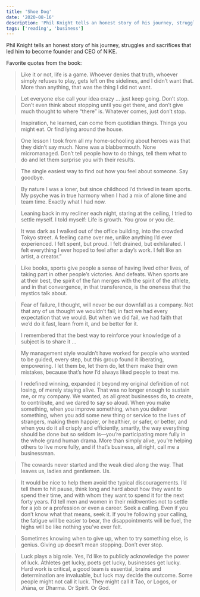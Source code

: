 ```yaml
---
title: 'Shoe Dog'
date: '2020-08-16'
description: 'Phil Knight tells an honest story of his journey, struggles and sacrifices that led him to become founder and CEO of NIKE.'
tags: ['reading', 'business']
---
```


Phil Knight tells an honest story of his journey, struggles and sacrifices that led him to become founder and CEO of NIKE.

Favorite quotes from the book:

> Like it or not, life is a game. Whoever denies that truth, whoever simply refuses to play, gets left on the sidelines, and I didn’t want that. More than anything, that was the thing I did not want.

> Let everyone else call your idea crazy ... just keep going. Don’t stop. Don’t even think about stopping until you get there, and don’t give much thought to where “there” is. Whatever comes, just don’t stop.

> Inspiration, he learned, can come from quotidian things. Things you might eat. Or find lying around the house.

> One lesson I took from all my home-schooling about heroes was that they didn’t say much. None was a blabbermouth. None micromanaged. Don’t tell people how to do things, tell them what to do and let them surprise you with their results.

> The single easiest way to find out how you feel about someone. Say goodbye.

> By nature I was a loner, but since childhood I’d thrived in team sports. My psyche was in true harmony when I had a mix of alone time and team time. Exactly what I had now.

> Leaning back in my recliner each night, staring at the ceiling, I tried to settle myself. I told myself: Life is growth. You grow or you die.

> It was dark as I walked out of the office building, into the crowded Tokyo street. A feeling came over me, unlike anything I’d ever experienced. I felt spent, but proud. I felt drained, but exhilarated. I felt everything I ever hoped to feel after a day’s work. I felt like an artist, a creator.”

> Like books, sports give people a sense of having lived other lives, of taking part in other people’s victories. And defeats. When sports are at their best, the spirit of the fan merges with the spirit of the athlete, and in that convergence, in that transference, is the oneness that the mystics talk about.

> Fear of failure, I thought, will never be our downfall as a company. Not that any of us thought we wouldn’t fail; in fact we had every expectation that we would. But when we did fail, we had faith that we’d do it fast, learn from it, and be better for it.

> I remembered that the best way to reinforce your knowledge of a subject is to share it ...

> My management style wouldn’t have worked for people who wanted to be guided, every step, but this group found it liberating, empowering. I let them be, let them do, let them make their own mistakes, because that’s how I’d always liked people to treat me.

> I redefined winning, expanded it beyond my original definition of not losing, of merely staying alive. That was no longer enough to sustain me, or my company. We wanted, as all great businesses do, to create, to contribute, and we dared to say so aloud. When you make something, when you improve something, when you deliver something, when you add some new thing or service to the lives of strangers, making them happier, or healthier, or safer, or better, and when you do it all crisply and efficiently, smartly, the way everything should be done but so seldom is—you’re participating more fully in the whole grand human drama. More than simply alive, you’re helping others to live more fully, and if that’s business, all right, call me a businessman.

> The cowards never started and the weak died along the way. That leaves us, ladies and gentlemen. Us.

> It would be nice to help them avoid the typical discouragements. I’d tell them to hit pause, think long and hard about how they want to spend their time, and with whom they want to spend it for the next forty years. I’d tell men and women in their midtwenties not to settle for a job or a profession or even a career. Seek a calling. Even if you don’t know what that means, seek it. If you’re following your calling, the fatigue will be easier to bear, the disappointments will be fuel, the highs will be like nothing you’ve ever felt.

> Sometimes knowing when to give up, when to try something else, is genius. Giving up doesn’t mean stopping. Don’t ever stop.

> Luck plays a big role. Yes, I’d like to publicly acknowledge the power of luck. Athletes get lucky, poets get lucky, businesses get lucky. Hard work is critical, a good team is essential, brains and determination are invaluable, but luck may decide the outcome. Some people might not call it luck. They might call it Tao, or Logos, or Jñāna, or Dharma. Or Spirit. Or God.
